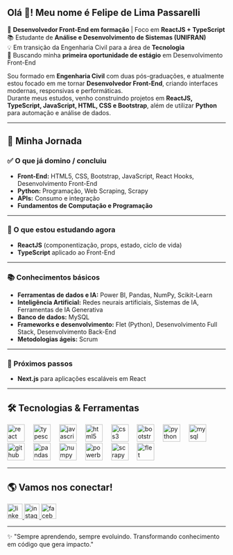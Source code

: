 <h2 align="left">Olá 👋! Meu nome é Felipe de Lima Passarelli</h2>

🎯 **Desenvolvedor Front-End em formação** | Foco em **ReactJS + TypeScript**  
📚 Estudante de **Análise e Desenvolvimento de Sistemas (UNIFRAN)**  
💡 Em transição da Engenharia Civil para a área de **Tecnologia**  
🚀 Buscando minha **primeira oportunidade de estágio** em Desenvolvimento Front-End  

Sou formado em **Engenharia Civil** com duas pós-graduações, e atualmente estou focado em me tornar **Desenvolvedor Front-End**, criando interfaces modernas, responsivas e performáticas.  
Durante meus estudos, venho construindo projetos em **ReactJS, TypeScript, JavaScript, HTML, CSS e Bootstrap**, além de utilizar **Python** para automação e análise de dados.  

---

## 📌 Minha Jornada

### ✅ O que já domino / concluiu
- **Front-End:** HTML5, CSS, Bootstrap, JavaScript, React Hooks, Desenvolvimento Front-End  
- **Python:** Programação, Web Scraping, Scrapy  
- **APIs:** Consumo e integração  
- **Fundamentos de Computação e Programação**  

---

### 🔄 O que estou estudando agora
- **ReactJS** (componentização, props, estado, ciclo de vida)  
- **TypeScript** aplicado ao Front-End  

---

### 📚 Conhecimentos básicos
- **Ferramentas de dados e IA:** Power BI, Pandas, NumPy, Scikit-Learn  
- **Inteligência Artificial:** Redes neurais artificiais, Sistemas de IA, Ferramentas de IA Generativa  
- **Banco de dados:** MySQL  
- **Frameworks e desenvolvimento:** Flet (Python), Desenvolvimento Full Stack, Desenvolvimento Back-End  
- **Metodologias ágeis:** Scrum  

---

### 🎯 Próximos passos
- **Next.js** para aplicações escaláveis em React

---

## 🛠️ Tecnologias & Ferramentas

<div align="left">
  <!-- Front-End -->
  <img src="https://cdn.jsdelivr.net/gh/devicons/devicon/icons/react/react-original.svg" height="40" alt="react logo" />
  <img width="12" />
  <img src="https://cdn.jsdelivr.net/gh/devicons/devicon/icons/typescript/typescript-original.svg" height="40" alt="typescript logo" />
  <img width="12" />
  <img src="https://cdn.jsdelivr.net/gh/devicons/devicon/icons/javascript/javascript-original.svg" height="40" alt="javascript logo" />
  <img width="12" />
  <img src="https://cdn.jsdelivr.net/gh/devicons/devicon/icons/html5/html5-original.svg" height="40" alt="html5 logo" />
  <img width="12" />
  <img src="https://cdn.jsdelivr.net/gh/devicons/devicon/icons/css3/css3-original.svg" height="40" alt="css3 logo" />
  <img width="12" />
  <img src="https://cdn.jsdelivr.net/gh/devicons/devicon/icons/bootstrap/bootstrap-original.svg" height="40" alt="bootstrap logo" />
  <img width="12" />

  <!-- Python e Back-End -->
  <img src="https://cdn.jsdelivr.net/gh/devicons/devicon/icons/python/python-original.svg" height="40" alt="python logo" />
  <img width="12" />
  <img src="https://cdn.jsdelivr.net/gh/devicons/devicon/icons/mysql/mysql-original.svg" height="40" alt="mysql logo" />
  <img width="12" />
  <img src="https://cdn.jsdelivr.net/gh/devicons/devicon/icons/github/github-original.svg" height="40" alt="github logo" />
  <img width="12" />
  <img src="https://cdn.jsdelivr.net/gh/devicons/devicon/icons/pandas/pandas-original.svg" height="40" alt="pandas logo" />
  <img width="12" />
  <img src="https://cdn.jsdelivr.net/gh/devicons/devicon/icons/numpy/numpy-original.svg" height="40" alt="numpy logo" />
  <img width="12" />

  <!-- Outros -->
  <img src="https://img.icons8.com/color/48/000000/power-bi.png" height="40" alt="powerbi logo" />
  <img width="12" />
  <img src="https://img.icons8.com/color/48/000000/scrapy.png" height="40" alt="scrapy logo" />
  <img width="12" />
  <img src="https://img.icons8.com/ios-filled/50/000000/flet.png" height="40" alt="flet logo" />
</div>

---

## 🌎 Vamos nos conectar!

<div align="left">
  <a href="https://www.linkedin.com/in/felipe-de-lima-passarelli-6099362a0/" target="_blank">
    <img src="https://img.shields.io/badge/LinkedIn-0077B5?style=for-the-badge&logo=linkedin&logoColor=white" height="35" alt="linkedin logo" />
  </a>
  <a href="https://www.instagram.com/felipe_de_lima_passarelli/" target="_blank">
    <img src="https://img.shields.io/badge/Instagram-E4405F?style=for-the-badge&logo=instagram&logoColor=white" height="35" alt="instagram logo" />
  </a>
  <a href="https://www.facebook.com/felipe.passarelli.3/" target="_blank">
    <img src="https://img.shields.io/badge/Facebook-1877F2?style=for-the-badge&logo=facebook&logoColor=white" height="35" alt="facebook logo" />
  </a>
</div>

---

✨ "Sempre aprendendo, sempre evoluindo. Transformando conhecimento em código que gera impacto."  
